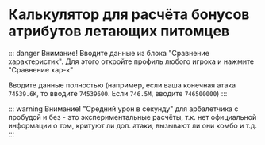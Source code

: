 # Калькулятор для расчёта бонусов атрибутов летающих питомцев

::: danger Внимание!
Вводите данные из блока "Сравнение характеристик". Для этого откройте профиль любого игрока и нажмите "Сравнение хар-к"

Вводите данные полностью (например, если ваша конечная атака `74539.6К`, то вводите `74539600`. Если `746.5М`, вводите `746500000`)
:::

::: warning Внимание!
"Средний урон в секунду" для арбалетчика с пробудой и без - это экспериментальные расчёты, т.к. нет официальной информации о том, критуют ли доп. атаки, вызывают ли они комбо и т.д.
:::